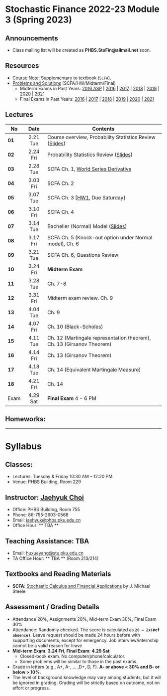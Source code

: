 # Stochastic Finance 2022-23 Module 3 (Spring 2023)

## Announcements
* Class mailing list will bs created as __PHBS.StoFin@allmail.net__ soon.

## Resources
* [Course Note](files/SCFA_Notes.pdf): Supplementary to textbook (`SCFA`).
* [Problems and Solutions](files/SF_Problems.pdf) (SCFA/HW/Midterm/Final)
  * Midterm Exams in Past Years: [2016 ASP](files/ASP2016_Midterm.pdf) | [2016](files/SF2016_Midterm.pdf) | [2017](files/SF2017_Midterm.pdf) | [2018](files/SF2018_Midterm.pdf) | [2019](files/SF2019_Midterm.pdf) | [2020](files/SF2020_Midterm.pdf) | [2021](files/SF2021_Midterm.pdf) 
  * Final Exams in Past Years: [2016](files/SF2016_Final.pdf) | [2017](files/SF2017_Final.pdf) |
[2018](files/SF2018_Final.pdf) | [2019](files/SF2019_Final.pdf) | [2020](files/SF2020_Final.pdf) | [2021](files/SF2021_Final.pdf) 

## Lectures
No | Date | Contents
--- | :---: | ---
__01__ | 2.21 Tue | Course overview, Probability Statistics Review ([Slides](files/Prob_Stat_Review.pdf))
__02__ | 2.24 Fri | Probability Statistics Review ([Slides](files/Prob_Stat_Review.pdf))
__03__ | 2.28 Tue | SCFA Ch. 1, [World Series Derivative](files/World_Series.pdf)
__04__ | 3.03 Fri | SCFA Ch. 2
__05__ | 3.07 Tue | SCFA Ch. 3 [[HW1](files/SF2021_HW_Solution.pdf), Due Saturday]
__06__ | 3.10 Fri | SCFA Ch. 4 
__07__ | 3.14 Tue | Bachelier (Normal) Model ([Slides](files/Normal_Model.pdf))
__08__ | 3.17 Fri | SCFA Ch. 5 (Knock-out option under Normal model), Ch. 6
__09__ | 3.21 Tue | SCFA Ch. 6, Questions Review
__10__ | 3.24 Fri | __Midterm Exam__
__11__ | 3.28 Tue | Ch. 7-8
__12__ | 3.31 Fri | Midterm exam review. Ch. 9
__13__ | 4.04 Tue | Ch. 9
__14__ | 4.07 Fri | Ch. 10 (Black-Scholes)
__15__ | 4.11 Tue | Ch. 12 (Martingale representation theorem), Ch. 13 (Girsanov Theorem)
__16__ | 4.14 Fri | Ch. 13 (Girsanov Theorem)
__17__ | 4.18 Tue | Ch. 14 (Equivalent Martingale Measure)
__18__ | 4.21 Fri | Ch. 14
Exam | 4.29 Sat | __Final Exam__ 4 - 6 PM 

## Homeworks: 
<!--
### __Set 1__: __SCFA__ Exercise Problem 1.1 and 1.3 [Due by 3.05 Tues. Submit in class]: [Solution](files/SF2018_HW_Solution.pdf)
### __Set 2__: [HW 2](files/SF2018_HW_Solution.pdf) [Due by 3.16 Tues. Submit in class]
### __Set 3__: __SCFA__ Exercise 6.1, 6.2. [2017 Final Exam](files/SF2017_Final.pdf) Problem 4 (Interest rate and bond price SDE) and one more question: [Solution](files/SF2018_HW_Solution.pdf)
-->

***
# Syllabus

## Classes:
* Lectures: Tuesday & Friday 10:30 AM – 12:20 PM
* Venue: PHBS Building, Room 229

## Instructor: [Jaehyuk Choi](http://www.jaehyukchoi.net/phbs_en)
* Office: PHBS Building, Room 755
* Phone: 86-755-2603-0568
* Email: jaehyuk@phbs.pku.edu.cn
* Office Hour: ** TBA **

## Teaching Assistance: TBA
* Email: huxueyang@stu.pku.edu.cn
* TA Office Hour: ** TBA **  (Room 213/214)

## Textbooks and Reading Materials
* __SCFA__: [Stochastic Calculus and Financial Applications](http://www-stat.wharton.upenn.edu/~steele/StochasticCalculus.html) by J. Michael Steele

## Assessment / Grading Details
* Attendance 20%, Assignments 20%, Mid-term Exam 30%, Final Exam 30%
* Attendance: Randomly checked. The score is calculated as __`20 – 2x(#of absence)`__. Leave request should be made 24 hours before with supporting documents, except for emergency. Job interview/internship cannot be a valid reason for leave
* __Mid-term Exam__: __3.24 Fri__, __Final Exam__: __4.29 Sat__
  * Closed-book exam. No computer/phone/calculator. <!--  with one A4 page cheat sheet -->
  * Some problems will be similar to those in the past exams.
* Grade in letters (e.g., A+, A-, ... ,D+, D, F). __A- or above < 30% and B- or below > 10%__.
* The level of background knowledge may vary among students, but it will be ignored in grading. Grading will be strictly based on outcome, not on effort or progress.
